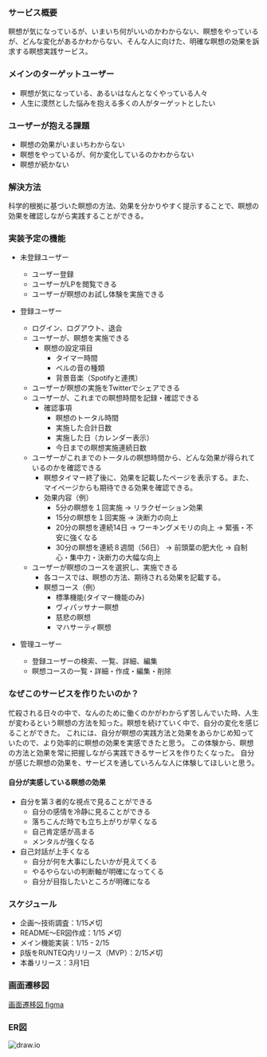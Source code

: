 ### サービス概要

瞑想が気になっているが、いまいち何がいいのかわからない、瞑想をやっているが、どんな変化があるかわからない、そんな人に向けた、明確な瞑想の効果を訴求する瞑想実践サービス。

### メインのターゲットユーザー

- 瞑想が気になっている、あるいはなんとなくやっている人々
- 人生に漠然とした悩みを抱える多くの人がターゲットとしたい

### ユーザーが抱える課題

- 瞑想の効果がいまいちわからない
- 瞑想をやっているが、何か変化しているのかわからない
- 瞑想が続かない

### 解決方法

科学的根拠に基づいた瞑想の方法、効果を分かりやすく提示することで、瞑想の効果を確認しながら実践することができる。

### 実装予定の機能

- 未登録ユーザー
  - ユーザー登録
  - ユーザーがLPを閲覧できる
  - ユーザーが瞑想のお試し体験を実施できる

- 登録ユーザー
  - ログイン、ログアウト、退会
  - ユーザーが、瞑想を実施できる
    - 瞑想の設定項目
      - タイマー時間
      - ベルの音の種類
      - 背景音楽（Spotifyと連携）
  - ユーザーが瞑想の実施をTwitterでシェアできる
  - ユーザーが、これまでの瞑想時間を記録・確認できる
    - 確認事項
      - 瞑想のトータル時間
      - 実施した合計日数
      - 実施した日（カレンダー表示）
      - 今日までの瞑想実施連続日数
  - ユーザーがこれまでのトータルの瞑想時間から、どんな効果が得られているのかを確認できる
    - 瞑想タイマー終了後に、効果を記載したページを表示する。また、マイページからも期待できる効果を確認できる。
    - 効果内容（例）
      - 5分の瞑想を１回実施 → リラクゼーション効果
      - 15分の瞑想を１回実施 → 決断力の向上
      - 20分の瞑想を連続14日 → ワーキングメモリの向上 → 緊張・不安に強くなる
      - 30分の瞑想を連続８週間（56日） → 前頭葉の肥大化 → 自制心・集中力・決断力の大幅な向上
  - ユーザーが瞑想のコースを選択し、実施できる
    - 各コースでは、瞑想の方法、期待される効果を記載する。
    - 瞑想コース（例）
      - 標準機能(タイマー機能のみ)
      - ヴィパッサナー瞑想
      - 慈悲の瞑想
      - マハサーティ瞑想
- 管理ユーザー
  - 登録ユーザーの検索、一覧、詳細、編集
  - 瞑想コースの一覧・詳細・作成・編集・削除

### なぜこのサービスを作りたいのか？

忙殺される日々の中で、なんのために働くのかがわからず苦しんでいた時、人生が変わるという瞑想の方法を知った。瞑想を続けていく中で、自分の変化を感じることができた。
これには、自分が瞑想の実践方法と効果をあらかじめ知っていたので、より効率的に瞑想の効果を実感できたと思う。
この体験から、瞑想の方法と効果を常に把握しながら実践できるサービスを作りたくなった。
自分が感じた瞑想の効果を、サービスを通していろんな人に体験してほしいと思う。

#### 自分が実感している瞑想の効果

- 自分を第３者的な視点で見ることができる
  - 自分の感情を冷静に見ることができる
  - 落ちこんだ時でも立ち上がりが早くなる
  - 自己肯定感が高まる
  - メンタルが強くなる
- 自己対話が上手くなる
  - 自分が何を大事にしたいかが見えてくる
  - やるやらないの判断軸が明確になってくる
  - 自分が目指したいところが明確になる

### スケジュール

- 企画〜技術調査：1/15〆切
- README〜ER図作成：1/15 〆切
- メイン機能実装：1/15 - 2/15
- β版をRUNTEQ内リリース（MVP）：2/15〆切
- 本番リリース：3月1日

### 画面遷移図

[画面遷移図 figma](https://www.figma.com/file/nb1NUI4e0r3rX1AVupLkRX/ZEN_to_live_as_we_are?node-id=0%3A1&t=Dir3vXaWk7B7buyW-1)

### ER図

![draw.io](https://user-images.githubusercontent.com/98957780/212521693-e6868cba-6b9f-45ef-af60-c6e979264c09.svg)